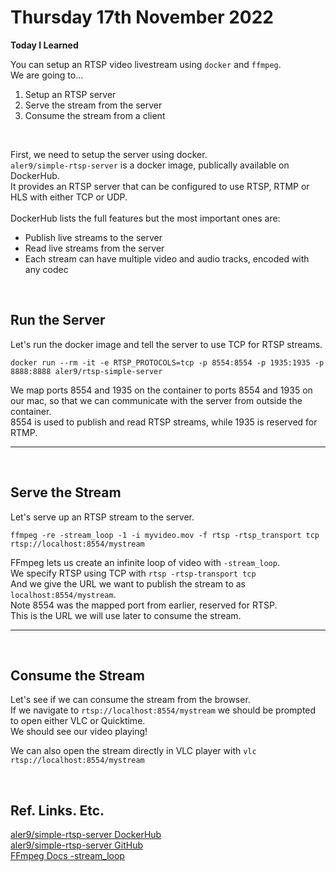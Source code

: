# Thursday 17th November 2022

**Today I Learned**
<br>

You can setup an RTSP video livestream using `docker` and `ffmpeg`. <br>
We are going to... <br>

1. Setup an RTSP server
2. Serve the stream from the server
3. Consume the stream from a client

<br>

First, we need to setup the server using docker. <br>
`aler9/simple-rtsp-server` is a docker image, publically available on DockerHub. <br>
It provides an RTSP server that can be configured to use RTSP, RTMP or HLS with either TCP or UDP. <br> <br>
DockerHub lists the full features but the most important ones are: 
- Publish live streams to the server
- Read live streams from the server
- Each stream can have multiple video and audio tracks, encoded with any codec

<br>

## Run the Server 
Let's run the docker image and tell the server to use TCP for RTSP streams. <br>

`docker run --rm -it -e RTSP_PROTOCOLS=tcp -p 8554:8554 -p 1935:1935 -p 8888:8888 aler9/rtsp-simple-server`

We map ports 8554 and 1935 on the container to ports 8554 and 1935 on our mac, so that we can communicate with the server from outside the container. <br>
8554 is used to publish and read RTSP streams, while 1935 is reserved for RTMP. <br>


___

<br>


## Serve the Stream
Let's serve up an RTSP stream to the server. <br>

`ffmpeg -re -stream_loop -1 -i myvideo.mov -f rtsp -rtsp_transport tcp rtsp://localhost:8554/mystream`

FFmpeg lets us create an infinite loop of video with `-stream_loop`. <br>
We specify RTSP using TCP with `rtsp -rtsp-transport tcp` <br>
And we give the URL we want to publish the stream to as `localhost:8554/mystream`. <br>
Note 8554 was the mapped port from earlier, reserved for RTSP. <br>
This is the URL we will use later to consume the stream.

---
<br>

## Consume the Stream
Let's see if we can consume the stream from the browser. <br>
If we navigate to `rtsp://localhost:8554/mystream` we should be prompted to open either VLC or Quicktime. <br>
We should see our video playing! <br>

We can also open the stream directly in VLC player with `vlc rtsp://localhost:8554/mystream`

<br>


## Ref. Links. Etc.
[aler9/simple-rtsp-server DockerHub](https://hub.docker.com/r/aler9/rtsp-simple-server) <br>
[aler9/simple-rtsp-server GitHub](https://github.com/aler9/rtsp-simple-server) <br>
[FFmpeg Docs -stream_loop](https://ffmpeg.org/ffmpeg.html#Main-options) <br>
